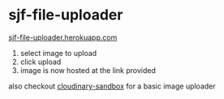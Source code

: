 # sjf-file-uploader

[sjf-file-uploader.herokuapp.com](https://sjf-file-uploader.herokuapp.com/)

1. select image to upload
2. click upload
3. image is now hosted at the link provided



also checkout [cloudinary-sandbox](https://github.com/samuelfox1/cloudinary-sandbox) for a basic image uploader